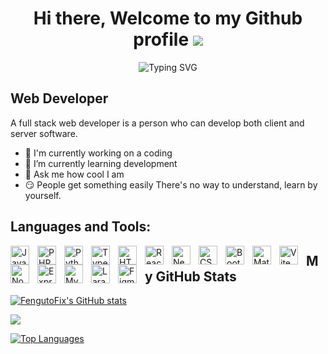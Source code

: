 <h1 align="center">Hi there, Welcome to my Github profile <img src="https://user-images.githubusercontent.com/18350557/176309783-0785949b-9127-417c-8b55-ab5a4333674e.gif"/></h1>

<p align="center">
<img src="https://readme-typing-svg.herokuapp.com?font=Fira+Code&pause=1000&color=F76F2E&center=true&vCenter=true&width=435&lines=+Welcome+to+My+Github+Profile+;Have+a+passion+for+coding;Creativity;Inspiration;For+Entertainment+Only" alt="Typing SVG" />
</p>

Web Developer
---------

A full stack web developer is a person who can develop both client and server software.

* 🔭  I'm currently working on a coding
* 🌱  I’m currently learning development
* 🤔 Ask me how cool I am
* 😏  People get something easily There's no way to understand, learn by yourself.

Languages and Tools:
---------

<p>
  <a
    href="https://developer.mozilla.org/en-US/docs/Web/JavaScript"
    target="_blank"
    rel="noreferrer"
    ><img align="left"
      src="https://raw.githubusercontent.com/danielcranney/readme-generator/main/public/icons/skills/javascript-colored.svg"
      width="30px"
      style="padding-right: 10px"
      alt="JavaScript"
  /></a>
  <a href="https://www.php.net/" target="_blank" rel="noreferrer"
    ><img align="left"
      src="https://raw.githubusercontent.com/danielcranney/readme-generator/main/public/icons/skills/php-colored.svg"
      width="30px"
      style="padding-right: 10px"
      alt="PHP"
  /></a>
  <a href="https://www.python.org/" target="_blank" rel="noreferrer"
    ><img align="left"
      src="https://raw.githubusercontent.com/danielcranney/readme-generator/main/public/icons/skills/python-colored.svg"
      width="30px"
      style="padding-right: 10px"
      alt="Python"
  /></a>
  <a href="https://www.typescriptlang.org/" target="_blank" rel="noreferrer"
    ><img align="left"
      src="https://raw.githubusercontent.com/danielcranney/readme-generator/main/public/icons/skills/typescript-colored.svg"
      width="30px"
      style="padding-right: 10px"
      alt="TypeScript"
  /></a>
  <a
    href="https://developer.mozilla.org/en-US/docs/Glossary/HTML5"
    target="_blank"
    rel="noreferrer"
    ><img align="left"
      src="https://raw.githubusercontent.com/danielcranney/readme-generator/main/public/icons/skills/html5-colored.svg"
      width="30px"
      style="padding-right: 10px"
      alt="HTML5"
  /></a>
  <a href="https://reactjs.org/" target="_blank" rel="noreferrer"
    ><img align="left"
      src="https://raw.githubusercontent.com/danielcranney/readme-generator/main/public/icons/skills/react-colored.svg"
      width="30px"
      style="padding-right: 10px"
      alt="React"
  /></a>
  <a href="https://nextjs.org/docs" target="_blank" rel="noreferrer"
    ><img align="left"
      src="https://raw.githubusercontent.com/danielcranney/readme-generator/main/public/icons/skills/nextjs-colored.svg"
      width="30px"
      style="padding-right: 10px"
      alt="NextJs"
  /></a>
  <a href="https://www.w3.org/TR/CSS/#css" target="_blank" rel="noreferrer"
    ><img align="left"
      src="https://raw.githubusercontent.com/danielcranney/readme-generator/main/public/icons/skills/css3-colored.svg"
      width="30px"
      style="padding-right: 10px"
      alt="CSS3"
  /></a>
  <a href="https://getbootstrap.com/" target="_blank" rel="noreferrer"
    ><img align="left"
      src="https://raw.githubusercontent.com/danielcranney/readme-generator/main/public/icons/skills/bootstrap-colored.svg"
      width="30px"
      style="padding-right: 10px"
      alt="Bootstrap"
  /></a>
  <a href="https://mui.com/" target="_blank" rel="noreferrer"
    ><img align="left"
      src="https://raw.githubusercontent.com/danielcranney/readme-generator/main/public/icons/skills/materialui-colored.svg"
      width="30px"
      style="padding-right: 10px"
      alt="Material UI"
  /></a>
  <a href="https://vitejs.dev/" target="_blank" rel="noreferrer"
    ><img align="left"
      src="https://raw.githubusercontent.com/danielcranney/readme-generator/main/public/icons/skills/vite-colored.svg"
      width="30px"
      style="padding-right: 10px"
      alt="Vite"
  /></a>
  <a href="https://nodejs.org/en/" target="_blank" rel="noreferrer"
    ><img align="left"
      src="https://raw.githubusercontent.com/danielcranney/readme-generator/main/public/icons/skills/nodejs-colored.svg"
      width="30px"
      style="padding-right: 10px"
      alt="NodeJS"
  /></a>
  <a href="https://expressjs.com/" target="_blank" rel="noreferrer"
    ><img align="left"
      src="https://raw.githubusercontent.com/danielcranney/readme-generator/main/public/icons/skills/express-colored.svg"
      width="30px"
      style="padding-right: 10px"
      alt="Express"
  /></a>
  <a href="https://www.mysql.com/" target="_blank" rel="noreferrer"
    ><img align="left"
      src="https://raw.githubusercontent.com/danielcranney/readme-generator/main/public/icons/skills/mysql-colored.svg"
      width="30px"
      style="padding-right: 10px"
      alt="MySQL"
  /></a>
  <a href="https://laravel.com/" target="_blank" rel="noreferrer"
    ><img align="left"
      src="https://raw.githubusercontent.com/danielcranney/readme-generator/main/public/icons/skills/laravel-colored.svg"
      width="30px"
      style="padding-right: 10px"
      alt="Laravel"
  /></a>
  <a href="https://www.figma.com/" target="_blank" rel="noreferrer"
    ><img align="left"
      src="https://raw.githubusercontent.com/danielcranney/readme-generator/main/public/icons/skills/figma-colored.svg"
      width="30px"
      style="padding-right: 10px"
      alt="Figma"
  /></a>
</p>


My GitHub Stats
---------

<a href="http://www.github.com/FengutoFix"><img src="https://github-readme-stats.vercel.app/api?username=FengutoFix&show_icons=true&hide=&count_private=true&title_color=0891b2&text_color=ffffff&icon_color=0891b2&bg_color=1c1917&hide_border=true&show_icons=true" alt="FengutoFix's GitHub stats" /></a>

<a href="http://www.github.com/FengutoFix"><img src="https://github-readme-streak-stats.herokuapp.com/?user=FengutoFix&stroke=ffffff&background=1c1917&ring=0891b2&fire=0891b2&currStreakNum=ffffff&currStreakLabel=0891b2&sideNums=ffffff&sideLabels=ffffff&dates=ffffff&hide_border=true" /></a>

<a href="https://github.com/FengutoFix" align="left"><img src="https://github-readme-stats.vercel.app/api/top-langs/?username=FengutoFix&langs_count=10&title_color=0891b2&text_color=ffffff&icon_color=0891b2&bg_color=1c1917&hide_border=true&locale=en&custom_title=Top%20%Languages" alt="Top Languages" /></a>

